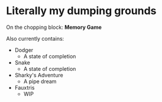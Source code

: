 # Literally my dumping grounds

On the chopping block: **Memory Game**

Also currently contains:
- Dodger
  - A state of completion
- Snake
  - A state of completion
- Sharky's Adventure
  - A pipe dream
- Fauxtris
  - WIP
